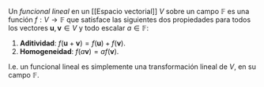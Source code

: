 Un _funcional lineal_ en un [[Espacio vectorial]] $V$ sobre un campo $\mathbb{F}$ es una función $f: V \rightarrow \mathbb{F}$ que satisface las siguientes dos propiedades para todos los vectores $\mathbf{u}, \mathbf{v} \in V$ y todo escalar $a \in \mathbb{F}$:

1. **Aditividad**: $f(\mathbf{u} + \mathbf{v}) = f(\mathbf{u}) + f(\mathbf{v})$.
2. **Homogeneidad**: $f(a\mathbf{v}) = af(\mathbf{v})$.

I.e. un funcional lineal es simplemente una transformación lineal de $V$, en su campo $\mathbb{F}.$
